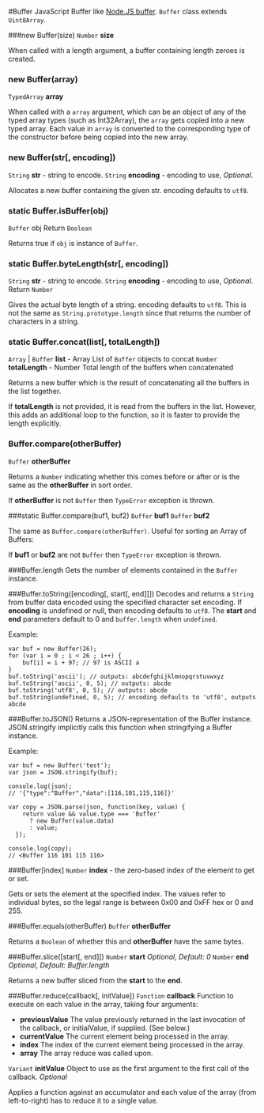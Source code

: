 #Buffer
JavaScript Buffer like [Node.JS buffer](https://nodejs.org/api/buffer.html). `Buffer` class extends `Uint8Array`.

###new Buffer(size)
`Number` **size**

When called with a length argument, a buffer containing length zeroes is created.

### new Buffer(array)
`TypedArray` **array**

When called with a `array` argument, which can be an object of any of the typed array types (such as Int32Array), the `array` gets copied into a new typed array. Each value in `array` is converted to the corresponding type of the constructor before being copied into the new array.

### new Buffer(str[, encoding])
`String` **str** - string to encode.
`String` **encoding** - encoding to use, *Optional*.

Allocates a new buffer containing the given str. encoding defaults to `utf8`.

### static Buffer.isBuffer(obj)
`Buffer` obj
Return `Boolean`

Returns true if `obj` is instance of `Buffer`.

### static Buffer.byteLength(str[, encoding])
`String` **str** - string to encode.
`String` **encoding** - encoding to use, *Optional*.
Return `Number`

Gives the actual byte length of a string. encoding defaults to `utf8`. This is not the same as `String.prototype.length` since that returns the number of characters in a string.

### static Buffer.concat(list[, totalLength])
`Array` | `Buffer` **list** - Array List of `Buffer` objects to concat
`Number` **totalLength** - Number Total length of the buffers when concatenated

Returns a new buffer which is the result of concatenating all the buffers in the list together.

If **totalLength** is not provided, it is read from the buffers in the list. However, this adds an additional loop to the function, so it is faster to provide the length explicitly.

### Buffer.compare(otherBuffer)
`Buffer` **otherBuffer**

Returns a `Number` indicating whether this comes before or after or is the same as the **otherBuffer** in sort order.

If **otherBuffer** is not `Buffer` then `TypeError` exception is thrown.

###static Buffer.compare(buf1, buf2)
`Buffer` **buf1**
`Buffer` **buf2**

The same as `Buffer.compare(otherBuffer)`. Useful for sorting an Array of Buffers:

If **buf1** or **buf2** are not `Buffer` then `TypeError` exception is thrown.

###Buffer.length
Gets the number of elements contained in the `Buffer` instance.

###Buffer.toString([encoding[, start[, end]]])
Decodes and returns a `String` from buffer data encoded using the specified character set encoding. If **encoding** is undefined or null, then encoding defaults to `utf8`. The **start** and **end** parameters default to 0 and `buffer.length` when `undefined`.

Example:
```
var buf = new Buffer(26);
for (var i = 0 ; i < 26 ; i++) {
    buf[i] = i + 97; // 97 is ASCII a
}
buf.toString('ascii'); // outputs: abcdefghijklmnopqrstuvwxyz
buf.toString('ascii', 0, 5); // outputs: abcde
buf.toString('utf8', 0, 5); // outputs: abcde
buf.toString(undefined, 0, 5); // encoding defaults to 'utf8', outputs abcde
```

###Buffer.toJSON()
Returns a JSON-representation of the Buffer instance. JSON.stringify implicitly calls this function when stringifying a Buffer instance.

Example:
```
var buf = new Buffer('test');
var json = JSON.stringify(buf);

console.log(json);
// '{"type":"Buffer","data":[116,101,115,116]}'

var copy = JSON.parse(json, function(key, value) {
    return value && value.type === 'Buffer'
      ? new Buffer(value.data)
      : value;
  });

console.log(copy);
// <Buffer 116 101 115 116>
```

###Buffer[index]
`Number` **index** - the zero-based index of the element to get or set. 

Gets or sets the element at the specified index. The values refer to individual bytes, so the legal range is between 0x00 and 0xFF hex or 0 and 255.

###Buffer.equals(otherBuffer)
`Buffer` **otherBuffer**

Returns a `Boolean` of whether this and **otherBuffer** have the same bytes.

###Buffer.slice([start[, end]])
`Number` **start** *Optional*, *Default: 0*
`Number` **end** *Optional*, *Default: Buffer.length*

Returns a new buffer sliced from the **start** to the **end**.

###Buffer.reduce(callback[, initValue])
`Function` **callback**
Function to execute on each value in the array, taking four arguments:

- **previousValue**
The value previously returned in the last invocation of the callback, or initialValue, if supplied. (See below.)
- **currentValue**
The current element being processed in the array.
- **index**
The index of the current element being processed in the array.
- **array**
The array reduce was called upon.

`Variant` **initValue**
Object to use as the first argument to the first call of the callback. *Optional*

Applies a function against an accumulator and each value of the array (from left-to-right) has to reduce it to a single value.
